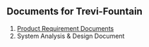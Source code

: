 ## Documents for Trevi-Fountain

1. [Product Requirement Documents](https://personal-exercises.github.io/documents/trevi-fountain/PRD)
2. System Analysis & Design Document

